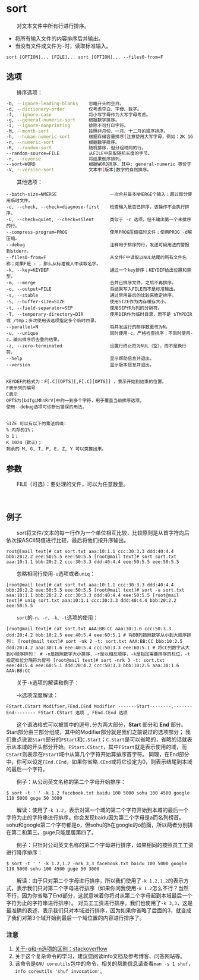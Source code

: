 # sort

　　对文本文件中所有行进行排序。

* 将所有输入文件的内容排序后并输出。
* 当没有文件或文件为`-`​时，读取标准输入。

```shell
sort [OPTION]... [FILE]... sort [OPTION]... --files0-from=F
```

## 选项

　　排序选项：

```bash
-b, --ignore-leading-blanks    忽略开头的空白。
-d, --dictionary-order         仅考虑空白、字母、数字。
-f, --ignore-case              将小写字母作为大写字母考虑。
-g, --general-numeric-sort     根据数字排序。
-i, --ignore-nonprinting       排除不可打印字符。
-M, --month-sort               按照非月份、一月、十二月的顺序排序。
-h, --human-numeric-sort       根据存储容量排序(注意使用大写字母，例如：2K 1G)。
-n, --numeric-sort             根据数字排序。
-R, --random-sort              随机排序，但分组相同的行。
--random-source=FILE           从FILE中获取随机长度的字节。
-r, --reverse                  将结果倒序排列。
--sort=WORD                    根据WORD排序，其中: general-numeric 等价于 -g，human-numeric 等价于 -h，month 等价于 -M，numeric 等价于 -n，random 等价于 -R，version 等价于 -V。
-V, --version-sort             文本中(版本)数字的自然排序。
```

　　其他选项：

```shell
--batch-size=NMERGE                    一次合并最多NMERGE个输入；超过部分使用临时文件。
-c, --check, --check=diagnose-first    检查输入是否已排序，该操作不会执行排序。
-C, --check=quiet, --check=silent      类似于 -c 选项，但不输出第一个未排序的行。
--compress-program=PROG                使用PROG压缩临时文件；使用PROG -d解压缩。
--debug                                注释用于排序的行，发送可疑用法的警报到stderr。
--files0-from=F                        从文件F中读取以NUL结尾的所有文件名称；如果F是 - ，那么从标准输入中读取名字。
-k, --key=KEYDEF                       通过一个key排序；KEYDEF给出位置和类型。
-m, --merge                            合并已排序文件，之后不再排序。
-o, --output=FILE                      将结果写入FILE而不是标准输出。
-s, --stable                           通过禁用最后的比较来稳定排序。
-S, --buffer-size=SIZE                 使用SIZE作为内存缓存大小。
-t, --field-separator=SEP              使用SEP作为列的分隔符。
-T, --temporary-directory=DIR          使用DIR作为临时目录，而不是 $TMPDIR 或 /tmp；多次使用该选项指定多个临时目录。
--parallel=N                           将并发运行的排序数更改为N。
-u, --unique                           同时使用-c，严格检查排序；不同时使用-c，输出排序后去重的结果。
-z, --zero-terminated                  设置行终止符为NUL（空），而不是换行符。
--help                                 显示帮助信息并退出。
--version                              显示版本信息并退出。


KEYDEF的格式为：F[.C][OPTS][,F[.C][OPTS]] ，表示开始到结束的位置。
F表示列的编号
C表示
OPTS为[bdfgiMhnRrV]中的一到多个字符，用于覆盖当前排序选项。
使用--debug选项可诊断出错误的用法。


SIZE 可以有以下的乘法后缀:
% 内存的1%；
b 1；
K 1024（默认）；
剩余的 M, G, T, P, E, Z, Y 可以类推出来。
```

## 参数

　　FILE（可选）：要处理的文件，可以为任意数量。

　　‍

## 例子

　　sort将文件/文本的每一行作为一个单位相互比较，比较原则是从首字符向后依次按ASCII码值进行比较，最后将他们按升序输出。

```shell
root@[mail text]# cat sort.txt aaa:10:1.1 ccc:30:3.3 ddd:40:4.4 bbb:20:2.2 eee:50:5.5 eee:50:5.5 [root@mail text]# sort sort.txt aaa:10:1.1 bbb:20:2.2 ccc:30:3.3 ddd:40:4.4 eee:50:5.5 eee:50:5.5
```

　　忽略相同行使用`-u`​选项或者`uniq`​：

```shell
[root@mail text]# cat sort.txt aaa:10:1.1 ccc:30:3.3 ddd:40:4.4 bbb:20:2.2 eee:50:5.5 eee:50:5.5 [root@mail text]# sort -u sort.txt aaa:10:1.1 bbb:20:2.2 ccc:30:3.3 ddd:40:4.4 eee:50:5.5 [root@mail text]# uniq sort.txt aaa:10:1.1 ccc:30:3.3 ddd:40:4.4 bbb:20:2.2 eee:50:5.5
```

　　​`sort`​的`-n、-r、-k、-t`​选项的使用：

```shell
[root@mail text]# cat sort.txt AAA:BB:CC aaa:30:1.6 ccc:50:3.3 ddd:20:4.2 bbb:10:2.5 eee:40:5.4 eee:60:5.1 # 将BB列按照数字从小到大顺序排列： [root@mail text]# sort -nk 2 -t: sort.txt AAA:BB:CC bbb:10:2.5 ddd:20:4.2 aaa:30:1.6 eee:40:5.4 ccc:50:3.3 eee:60:5.1 # 将CC列数字从大到小顺序排列： # -n是按照数字大小排序，-r是以相反顺序，-k是指定需要排序的栏位，-t指定栏位分隔符为冒号 [root@mail text]# sort -nrk 3 -t: sort.txt eee:40:5.4 eee:60:5.1 ddd:20:4.2 ccc:50:3.3 bbb:10:2.5 aaa:30:1.6 AAA:BB:CC
```

　　关于`-k`​选项的解读和例子：

　　\-k选项深度解读：

```shell
FStart.CStart Modifier,FEnd.CEnd Modifier -------Start--------,-------End-------- FStart.CStart 选项 , FEnd.CEnd 选项
```

　　这个语法格式可以被其中的逗号`,`​分为两大部分，**Start** 部分和 **End** 部分。 Start部分由三部分组成，其中的Modifier部分就是我们之前说过的选项部分； 我们重点说说`Start`​部分的`FStart`​和`C.Start`​；`C.Start`​是可以省略的，省略的话就表示从本域的开头部分开始。`FStart.CStart`​，其中`FStart`​就是表示使用的域，而`CStart`​则表示在`FStart`​域中从第几个字符开始算排序首字符。 同理，在End部分中，你可以设定`FEnd.CEnd`​，如果你省略`.CEnd`​或将它设定为0，则表示结尾到本域的最后一个字符。

　　例子：从公司英文名称的第二个字母开始排序：

```shell
$ sort -t ' ' -k 1.2 facebook.txt baidu 100 5000 sohu 100 4500 google 110 5000 guge 50 3000
```

　　解读：使用了`-k 1.2`​，表示对第一个域的第二个字符开始到本域的最后一个字符为止的字符串进行排序。你会发现baidu因为第二个字母是a而名列榜首。sohu和google第二个字符都是o，但sohu的h在google的o前面，所以两者分别排在第二和第三。guge只能屈居第四了。

　　例子：只针对公司英文名称的第二个字母进行排序，如果相同的按照员工工资进行降序排序：

```shell
$ sort -t ' ' -k 1.2,1.2 -nrk 3,3 facebook.txt baidu 100 5000 google 110 5000 sohu 100 4500 guge 50 3000
```

　　解读：由于只对第二个字母进行排序，所以我们使用了`-k 1.2,1.2`​的表示方式，表示我们只对第二个字母进行排序（如果你问我使用`-k 1.2`​怎么不行？当然不行，因为你省略了End部分，这就意味着你将对从第二个字母起到本域最后一个字符为止的字符串进行排序）。 对员工工资进行排序，我们也使用了`-k 3,3`​，这是最准确的表述，表示我们只对本域进行排序，因为如果你省略了后面的3，就变成了我们对第3个域开始到最后一个域位置的内容进行排序了。

### 注意

1. [关于-g和-n选项的区别：stackoverflow](https://stackoverflow.com/questions/1255782/whats-the-difference-between-general-numeric-sort-and-numeric-sort-options)
2. 关于这个复杂命令的学习，建议您阅读info文档及参考博客、问答网站等。
3. 该命令是`GNU coreutils`​包中的命令，相关的帮助信息请查看`man -s 1 shuf`​，`info coreutils 'shuf invocation'`​。

　　‍
